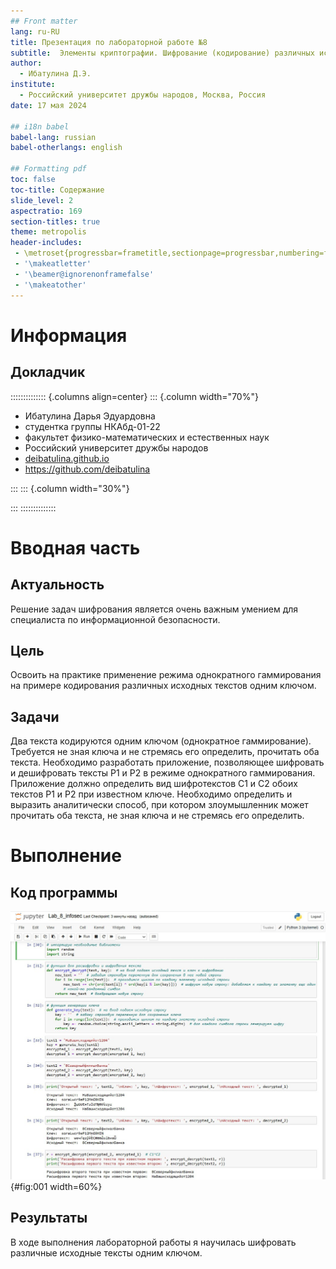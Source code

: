 ```yaml
---
## Front matter
lang: ru-RU
title: Презентация по лабораторной работе №8
subtitle:  Элементы криптографии. Шифрование (кодирование) различных исходных текстов одним ключом
author:
  - Ибатулина Д.Э.
institute:
  - Российский университет дружбы народов, Москва, Россия
date: 17 мая 2024

## i18n babel
babel-lang: russian
babel-otherlangs: english

## Formatting pdf
toc: false
toc-title: Содержание
slide_level: 2
aspectratio: 169
section-titles: true
theme: metropolis
header-includes:
 - \metroset{progressbar=frametitle,sectionpage=progressbar,numbering=fraction}
 - '\makeatletter'
 - '\beamer@ignorenonframefalse'
 - '\makeatother'
---
```


# Информация

## Докладчик

:::::::::::::: {.columns align=center}
::: {.column width="70%"}

  * Ибатулина Дарья Эдуардовна
  * студентка группы НКАбд-01-22
  * факультет физико-математических и естественных наук
  * Российский университет дружбы народов
  * [deibatulina.github.io](mailto:1132226434@pfur.ru)
  * <https://github.com/deibatulina>

:::
::: {.column width="30%"}

:::
::::::::::::::

# Вводная часть

## Актуальность

Решение задач шифрования является очень важным умением для специалиста по информационной безопасности.

## Цель

Освоить на практике применение режима однократного гаммирования на примере кодирования различных исходных текстов одним ключом.

## Задачи

Два текста кодируются одним ключом (однократное гаммирование). Требуется не зная ключа и не стремясь его определить, прочитать оба текста. Необходимо разработать приложение, позволяющее шифровать и дешифровать тексты P1 и P2 в режиме однократного гаммирования. Приложение должно определить вид шифротекстов C1 и C2 обоих текстов P1 и P2 при известном ключе. Необходимо определить и выразить аналитически способ, при котором злоумышленник может прочитать оба текста, не зная ключа и не стремясь его определить.

# Выполнение

## Код программы

![Программный код на ЯП Python](image/1.jpg){#fig:001 width=60%}

## Результаты

В ходе выполнения лабораторной работы я научилась шифровать различные исходные тексты одним ключом.

